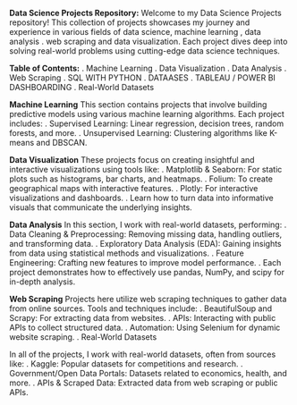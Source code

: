 **Data Science Projects Repository:**
Welcome to my Data Science Projects repository! This collection of projects showcases my journey and experience in various fields of data science,  machine learning , data analysis . web scraping and data visualization. Each project dives deep into solving real-world problems using cutting-edge data science techniques.

**Table of Contents:**
. Machine Learning
. Data Visualization
. Data Analysis
. Web Scraping
. SQL WITH PYTHON
. DATAASES
. TABLEAU / POWER BI DASHBOARDING
. Real-World Datasets

**Machine Learning**
This section contains projects that involve building predictive models using various machine learning algorithms. Each project includes:
. Supervised Learning: Linear regression, decision trees, random forests, and more.
. Unsupervised Learning: Clustering algorithms like K-means and DBSCAN.

 **Data Visualization**
These projects focus on creating insightful and interactive visualizations using tools like:
. Matplotlib & Seaborn: For static plots such as histograms, bar charts, and heatmaps.
. Folium: To create geographical maps with interactive features.
. Plotly: For interactive visualizations and dashboards.
. Learn how to turn data into informative visuals that communicate the underlying insights.

**Data Analysis**
In this section, I work with real-world datasets, performing:
. Data Cleaning & Preprocessing: Removing missing data, handling outliers, and transforming data.
. Exploratory Data Analysis (EDA): Gaining insights from data using statistical methods and visualizations.
. Feature Engineering: Crafting new features to improve model performance.
. Each project demonstrates how to effectively use pandas, NumPy, and scipy for in-depth analysis.

**Web Scraping**
Projects here utilize web scraping techniques to gather data from online sources. Tools and techniques include:
. BeautifulSoup and Scrapy: For extracting data from websites.
. APIs: Interacting with public APIs to collect structured data.
. Automation: Using Selenium for dynamic website scraping.
. Real-World Datasets

In all of the projects, I work with real-world datasets, often from sources like:
. Kaggle: Popular datasets for competitions and research.
. Government/Open Data Portals: Datasets related to economics, health, and more.
. APIs & Scraped Data: Extracted data from web scraping or public APIs.
